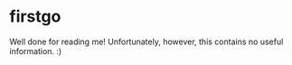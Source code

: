 # firstgo
Well done for reading me! Unfortunately, however, this contains no useful information. :)
